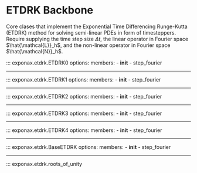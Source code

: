 # ETDRK Backbone

Core clases that implement the Exponential Time Differencing Runge-Kutta (ETDRK)
method for solving semi-linear PDEs in form of timesteppers. Require supplying
the time step size $\Delta t$, the linear operator in Fourier space $\hat{\mathcal{L}}_h$, and the non-linear operator in Fourier space $\hat{\mathcal{N}}_h$.

::: exponax.etdrk.ETDRK0
    options:
        members:
            - __init__
            - step_fourier

---

::: exponax.etdrk.ETDRK1
    options:
        members:
            - __init__
            - step_fourier

---

::: exponax.etdrk.ETDRK2
    options:
        members:
            - __init__
            - step_fourier

---

::: exponax.etdrk.ETDRK3
    options:
        members:
            - __init__
            - step_fourier

---

::: exponax.etdrk.ETDRK4
    options:
        members:
            - __init__
            - step_fourier

---

::: exponax.etdrk.BaseETDRK
    options:
        members:
            - __init__
            - step_fourier

---

::: exponax.etdrk.roots_of_unity